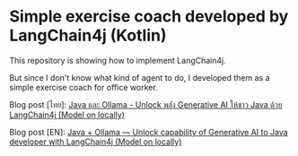 # Simple exercise coach developed by LangChain4j (Kotlin)

This repository is showing how to implement LangChain4j.

But since I don't know what kind of agent to do, I developed them as a simple exercise coach for office worker.

Blog post [ไทย]: [Java และ Ollama - Unlock พลัง Generative AI ให้ชาว Java ด้วย LangChain4j (Model on locally)](https://tpbabparn.medium.com/java-%E0%B9%81%E0%B8%A5%E0%B8%B0-ollama-unlock-%E0%B8%9E%E0%B8%A5%E0%B8%B1%E0%B8%87-generative-ai-%E0%B9%83%E0%B8%AB%E0%B9%89%E0%B8%8A%E0%B8%B2%E0%B8%A7-java-%E0%B8%94%E0%B9%89%E0%B8%A7%E0%B8%A2-langchain4j-model-on-locally-e07fb9fc0160)

Blog post [EN]: [Java + Ollama — Unlock capability of Generative AI to Java developer with LangChain4j (Model on locally)](https://tpbabparn.medium.com/java-ollama-unlock-capability-of-generative-ai-to-java-developer-with-langchain4j-model-on-c814f97d9676)